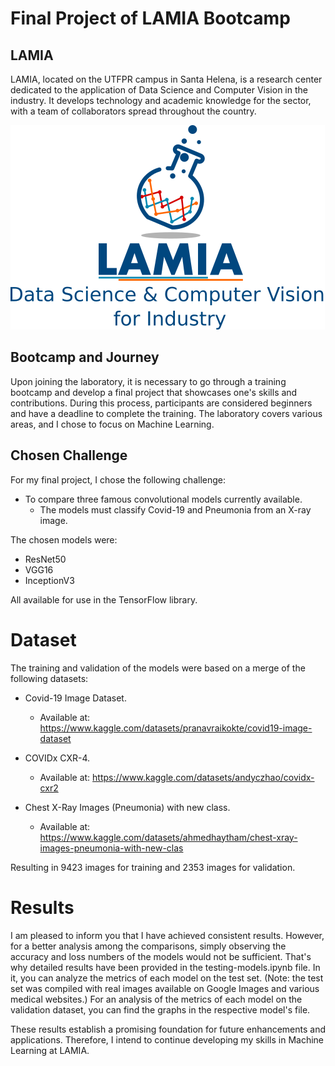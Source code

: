 # Final Project of LAMIA Bootcamp

## LAMIA

LAMIA, located on the UTFPR campus in Santa Helena, is a research center dedicated to the application of Data Science and Computer Vision in the industry. It develops technology and academic knowledge for the sector, with a team of collaborators spread throughout the country.

![LAMIA logo](/images/lamia.png)

## Bootcamp and Journey

Upon joining the laboratory, it is necessary to go through a training bootcamp and develop a final project that showcases one's skills and contributions. During this process, participants are considered beginners and have a deadline to complete the training. The laboratory covers various areas, and I chose to focus on Machine Learning.

## Chosen Challenge

For my final project, I chose the following challenge:

- To compare three famous convolutional models currently available.
    - The models must classify Covid-19 and Pneumonia from an X-ray image.

The chosen models were:

- ResNet50
- VGG16
- InceptionV3

All available for use in the TensorFlow library.

# Dataset

The training and validation of the models were based on a merge of the following datasets:

- Covid-19 Image Dataset.
    - Available at: https://www.kaggle.com/datasets/pranavraikokte/covid19-image-dataset

- COVIDx CXR-4.
    - Available at: https://www.kaggle.com/datasets/andyczhao/covidx-cxr2

- Chest X-Ray Images (Pneumonia) with new class.
    - Available at: https://www.kaggle.com/datasets/ahmedhaytham/chest-xray-images-pneumonia-with-new-clas

Resulting in 9423 images for training and 2353 images for validation.

# Results

I am pleased to inform you that I have achieved consistent results. However, for a better analysis among the comparisons, simply observing the accuracy and loss numbers of the models would not be sufficient. That's why detailed results have been provided in the testing-models.ipynb file. In it, you can analyze the metrics of each model on the test set. (Note: the test set was compiled with real images available on Google Images and various medical websites.) For an analysis of the metrics of each model on the validation dataset, you can find the graphs in the respective model's file.

These results establish a promising foundation for future enhancements and applications. Therefore, I intend to continue developing my skills in Machine Learning at LAMIA.